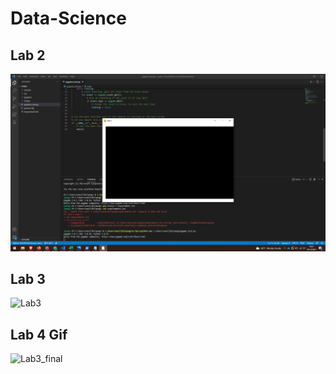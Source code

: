 # Data-Science

## Lab 2
![PNG](https://github.com/one-ky/Data-Science/blob/main/Screenshot%20(17).png)

## Lab 3
![Lab3](https://user-images.githubusercontent.com/84817287/139484106-be7c6444-4e38-47b7-9a8f-1c98437313fa.gif)

## Lab 4 Gif
![Lab3_final](https://user-images.githubusercontent.com/84817287/145309581-ab672897-f578-40d7-b9ce-bf827183c8b0.gif)
